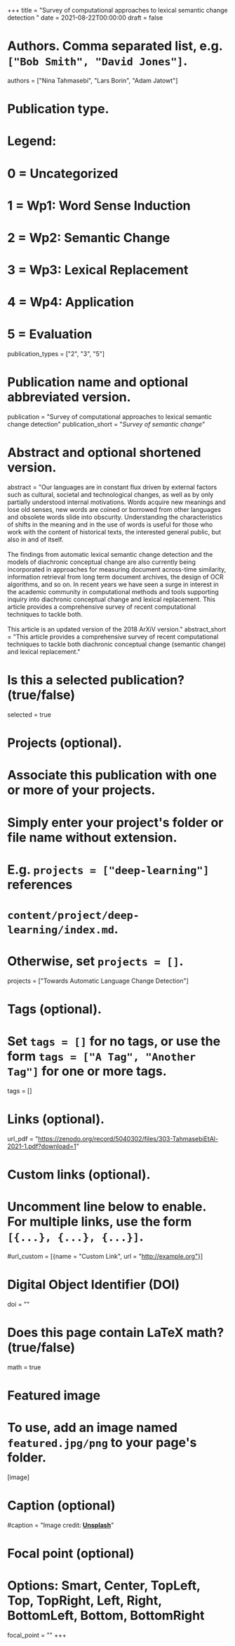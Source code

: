+++
title = "Survey of computational approaches to lexical semantic change detection "
date = 2021-08-22T00:00:00
draft = false

# Authors. Comma separated list, e.g. `["Bob Smith", "David Jones"]`.
authors = ["Nina Tahmasebi", "Lars Borin", "Adam Jatowt"]

# Publication type.
# Legend:
# 0 = Uncategorized
# 1 = Wp1: Word Sense Induction
# 2 = Wp2: Semantic Change
# 3 = Wp3: Lexical Replacement
# 4 = Wp4: Application
# 5 = Evaluation
publication_types = ["2", "3", "5"]

# Publication name and optional abbreviated version.
publication = "Survey of computational approaches to lexical semantic change detection"
publication_short = "*Survey of semantic change*"

# Abstract and optional shortened version.
abstract = "Our languages are in constant flux driven by external factors such as cultural, societal and technological changes, as well as by only partially understood internal motivations. Words acquire new meanings and lose old senses, new words are coined or borrowed from other languages and obsolete words slide into obscurity. Understanding the characteristics of shifts in the meaning and in the use of words is useful for those who work with the content of historical texts, the interested general public, but also in and of itself.<br /><br /> The findings from automatic lexical semantic change detection and the models of diachronic conceptual change are also currently being incorporated in approaches for measuring document across-time similarity, information retrieval from long term document archives, the design of OCR algorithms, and so on. In recent years we have seen a surge in interest in the academic community in computational methods and tools supporting inquiry into diachronic conceptual change and lexical replacement. This article provides a comprehensive survey of recent computational techniques to tackle both.<br /><br />This article is an updated version of the 2018 ArXiV version."
abstract_short = "This article provides a comprehensive survey of recent computational techniques to tackle both diachronic conceptual change (semantic change) and lexical replacement."


# Is this a selected publication? (true/false)
selected = true

# Projects (optional).
#   Associate this publication with one or more of your projects.
#   Simply enter your project's folder or file name without extension.
#   E.g. `projects = ["deep-learning"]` references 
#   `content/project/deep-learning/index.md`.
#   Otherwise, set `projects = []`.
projects = ["Towards Automatic Language Change Detection"]

# Tags (optional).
#   Set `tags = []` for no tags, or use the form `tags = ["A Tag", "Another Tag"]` for one or more tags.
tags = []

# Links (optional).
url_pdf = "https://zenodo.org/record/5040302/files/303-TahmasebiEtAl-2021-1.pdf?download=1"

# Custom links (optional).
#   Uncomment line below to enable. For multiple links, use the form `[{...}, {...}, {...}]`.
#url_custom = [{name = "Custom Link", url = "http://example.org"}]

# Digital Object Identifier (DOI)
doi = ""

# Does this page contain LaTeX math? (true/false)
math = true

# Featured image
# To use, add an image named `featured.jpg/png` to your page's folder. 
[image]
  # Caption (optional)
  #caption = "Image credit: [**Unsplash**](https://unsplash.com/photos/pLCdAaMFLTE)"

  # Focal point (optional)
  # Options: Smart, Center, TopLeft, Top, TopRight, Left, Right, BottomLeft, Bottom, BottomRight
  focal_point = ""
+++

